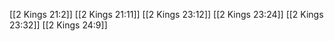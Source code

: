[[2 Kings 21:2]]
[[2 Kings 21:11]]
[[2 Kings 23:12]]
[[2 Kings 23:24]]
[[2 Kings 23:32]]
[[2 Kings 24:9]]
